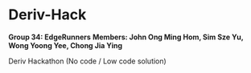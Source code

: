 # Deriv-Hack

**Group 34: EdgeRunners**
**Members: John Ong Ming Hom, Sim Sze Yu, Wong Yoong Yee, Chong Jia Ying**

Deriv Hackathon (No code / Low code solution)
